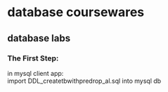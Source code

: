 # database coursewares
## database labs
### The First Step:
in mysql client app:<br/>
import DDL_createtbwithpredrop_al.sql into mysql db <br/>

